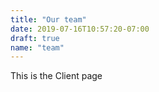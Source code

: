 ```yaml
---
title: "Our team"
date: 2019-07-16T10:57:20-07:00
draft: true
name: "team"
---
```

This is the Client page
